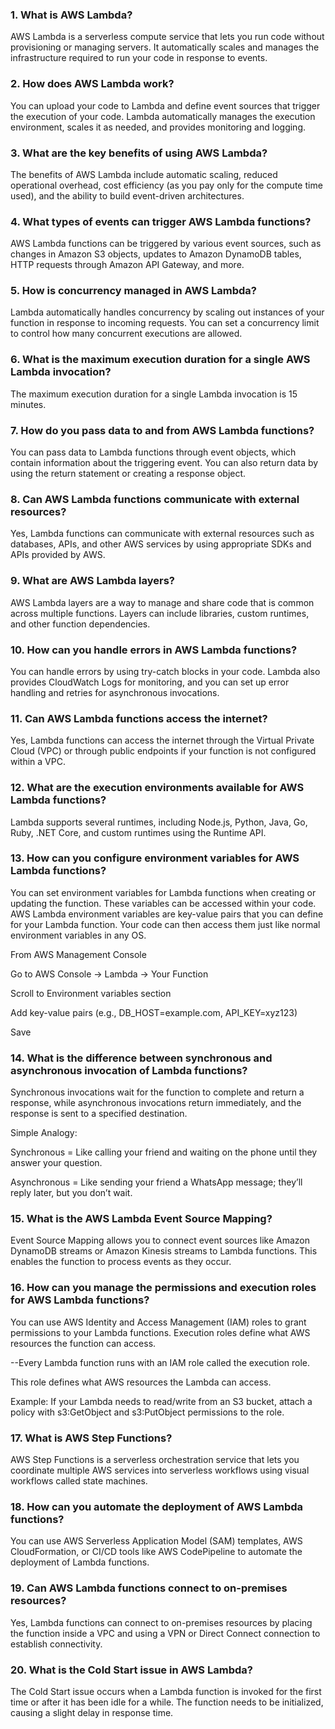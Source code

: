 ### 1. What is AWS Lambda?
AWS Lambda is a serverless compute service that lets you run code without provisioning or managing servers. It automatically scales and manages the infrastructure required to run your code in response to events.

### 2. How does AWS Lambda work?
You can upload your code to Lambda and define event sources that trigger the execution of your code. Lambda automatically manages the execution environment, scales it as needed, and provides monitoring and logging.

### 3. What are the key benefits of using AWS Lambda?
The benefits of AWS Lambda include automatic scaling, reduced operational overhead, cost efficiency (as you pay only for the compute time used), and the ability to build event-driven architectures.

### 4. What types of events can trigger AWS Lambda functions?
AWS Lambda functions can be triggered by various event sources, such as changes in Amazon S3 objects, updates to Amazon DynamoDB tables, HTTP requests through Amazon API Gateway, and more.

### 5. How is concurrency managed in AWS Lambda?
Lambda automatically handles concurrency by scaling out instances of your function in response to incoming requests. You can set a concurrency limit to control how many concurrent executions are allowed.

### 6. What is the maximum execution duration for a single AWS Lambda invocation?
The maximum execution duration for a single Lambda invocation is 15 minutes.

### 7. How do you pass data to and from AWS Lambda functions?
You can pass data to Lambda functions through event objects, which contain information about the triggering event. You can also return data by using the return statement or creating a response object.

### 8. Can AWS Lambda functions communicate with external resources?
Yes, Lambda functions can communicate with external resources such as databases, APIs, and other AWS services by using appropriate SDKs and APIs provided by AWS.

### 9. What are AWS Lambda layers?
AWS Lambda layers are a way to manage and share code that is common across multiple functions. Layers can include libraries, custom runtimes, and other function dependencies.

### 10. How can you handle errors in AWS Lambda functions?
You can handle errors by using try-catch blocks in your code. Lambda also provides CloudWatch Logs for monitoring, and you can set up error handling and retries for asynchronous invocations.

### 11. Can AWS Lambda functions access the internet?
Yes, Lambda functions can access the internet through the Virtual Private Cloud (VPC) or through public endpoints if your function is not configured within a VPC.

### 12. What are the execution environments available for AWS Lambda functions?
Lambda supports several runtimes, including Node.js, Python, Java, Go, Ruby, .NET Core, and custom runtimes using the Runtime API.

### 13. How can you configure environment variables for AWS Lambda functions?
You can set environment variables for Lambda functions when creating or updating the function. These variables can be accessed within your code.
AWS Lambda environment variables are key-value pairs that you can define for your Lambda function. Your code can then access them just like normal environment variables in any OS.

From AWS Management Console

Go to AWS Console → Lambda → Your Function

Scroll to Environment variables section

Add key-value pairs (e.g., DB_HOST=example.com, API_KEY=xyz123)

Save

### 14. What is the difference between synchronous and asynchronous invocation of Lambda functions?
Synchronous invocations wait for the function to complete and return a response, while asynchronous invocations return immediately, and the response is sent to a specified destination.

Simple Analogy:

Synchronous = Like calling your friend and waiting on the phone until they answer your question.

Asynchronous = Like sending your friend a WhatsApp message; they’ll reply later, but you don’t wait.

### 15. What is the AWS Lambda Event Source Mapping?
Event Source Mapping allows you to connect event sources like Amazon DynamoDB streams or Amazon Kinesis streams to Lambda functions. This enables the function to process events as they occur.

### 16. How can you manage the permissions and execution roles for AWS Lambda functions?
You can use AWS Identity and Access Management (IAM) roles to grant permissions to your Lambda functions. Execution roles define what AWS resources the function can access.

--Every Lambda function runs with an IAM role called the execution role.

This role defines what AWS resources the Lambda can access.

Example: If your Lambda needs to read/write from an S3 bucket, attach a policy with s3:GetObject and s3:PutObject permissions to the role.

### 17. What is AWS Step Functions?
AWS Step Functions is a serverless orchestration service that lets you coordinate multiple AWS services into serverless workflows using visual workflows called state machines.

### 18. How can you automate the deployment of AWS Lambda functions?
You can use AWS Serverless Application Model (SAM) templates, AWS CloudFormation, or CI/CD tools like AWS CodePipeline to automate the deployment of Lambda functions.

### 19. Can AWS Lambda functions connect to on-premises resources?
Yes, Lambda functions can connect to on-premises resources by placing the function inside a VPC and using a VPN or Direct Connect connection to establish connectivity.

### 20. What is the Cold Start issue in AWS Lambda?
The Cold Start issue occurs when a Lambda function is invoked for the first time or after it has been idle for a while. The function needs to be initialized, causing a slight delay in response time.
